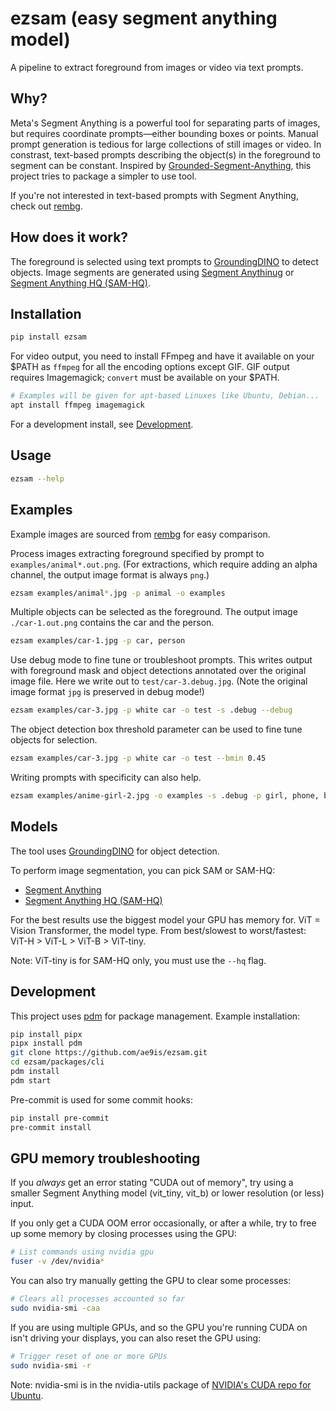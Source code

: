 # ezsam (easy segment anything model)

A pipeline to extract foreground from images or video via text prompts.

## Why?

Meta's Segment Anything is a powerful tool for separating parts of images,
but requires coordinate prompts&mdash;either bounding boxes or points.
Manual prompt generation is tedious for large collections of still images or video.
In constrast, text-based prompts describing the object(s) in the foreground to segment can be constant.
Inspired by [Grounded-Segment-Anything](https://github.com/IDEA-Research/Grounded-Segment-Anything),
this project tries to package a simpler to use tool.

If you're not interested in text-based prompts with Segment Anything, 
check out [rembg](https://github.com/danielgatis/rembg).

## How does it work?

The foreground is selected using text prompts to [GroundingDINO](https://github.com/IDEA-Research/GroundingDINO) to detect objects.
Image segments are generated using [Segment Anythinug](https://github.com/facebookresearch/segment-anything) 
or [Segment Anything HQ (SAM-HQ)](https://github.com/SysCV/SAM-HQ).

## Installation 

```bash
pip install ezsam
```

For video output, you need to install FFmpeg and have it available on your $PATH as `ffmpeg` for 
all the encoding options except GIF. GIF output requires Imagemagick; `convert` must be available on your $PATH.

```bash
# Examples will be given for apt-based Linuxes like Ubuntu, Debian...
apt install ffmpeg imagemagick
```

For a development install, see [Development](#development).

## Usage

```bash
ezsam --help
```

## Examples

Example images are sourced from [rembg](https://github.com/danielgatis/rembg/tree/main/examples) for easy comparison.

Process images extracting foreground specified by prompt to `examples/animal*.out.png`.
(For extractions, which require adding an alpha channel, the output image format is always `png`.)

```bash
ezsam examples/animal*.jpg -p animal -o examples
```

Multiple objects can be selected as the foreground. The output image `./car-1.out.png` contains the car and the person.

```bash
ezsam examples/car-1.jpg -p car, person
```

Use debug mode to fine tune or troubleshoot prompts. This writes output with foreground mask and object detections
annotated over the original image file. Here we write out to `test/car-3.debug.jpg`.
(Note the original image format `jpg` is preserved in debug mode!)

```bash
ezsam examples/car-3.jpg -p white car -o test -s .debug --debug
```

The object detection box threshold parameter can be used to fine tune objects for selection.

```bash
ezsam examples/car-3.jpg -p white car -o test --bmin 0.45
```

Writing prompts with specificity can also help.

```bash
ezsam examples/anime-girl-2.jpg -o examples -s .debug -p girl, phone, bag, railway crossing sign post --debug
```

## Models

The tool uses [GroundingDINO](https://github.com/IDEA-Research/GroundingDINO) for object detection.

To perform image segmentation, you can pick SAM or SAM-HQ:
* [Segment Anything](https://github.com/facebookresearch/segment-anything) 
* [Segment Anything HQ (SAM-HQ)](https://github.com/SysCV/SAM-HQ)

For the best results use the biggest model your GPU has memory for. ViT = Vision Transformer, the model type. From best/slowest to worst/fastest: ViT-H > ViT-L > ViT-B > ViT-tiny.

Note: ViT-tiny is for SAM-HQ only, you must use the `--hq` flag.

## Development

This project uses [pdm](https://github.com/pdm-project/pdm) for package management. Example installation:

```bash
pip install pipx
pipx install pdm
git clone https://github.com/ae9is/ezsam.git
cd ezsam/packages/cli
pdm install
pdm start
```

Pre-commit is used for some commit hooks:
```bash
pip install pre-commit
pre-commit install
```

## GPU memory troubleshooting

If you *always* get an error stating "CUDA out of memory", try using a smaller Segment Anything model (vit_tiny, vit_b) or lower resolution (or less) input.

If you only get a CUDA OOM error occasionally, or after a while, try to free up some memory by closing processes using the GPU:
```bash
# List commands using nvidia gpu
fuser -v /dev/nvidia*
```

You can also try manually getting the GPU to clear some processes:
```bash
# Clears all processes accounted so far
sudo nvidia-smi -caa
```

If you are using multiple GPUs, and so the GPU you're running CUDA on isn't driving your displays, you can also reset the GPU using:
```bash
# Trigger reset of one or more GPUs
sudo nvidia-smi -r
```

Note: nvidia-smi is in the nvidia-utils package of [NVIDIA's CUDA repo for Ubuntu](https://developer.nvidia.com/cuda-downloads?target_os=Linux&target_arch=x86_64&Distribution=Ubuntu&target_version=22.04&target_type=deb_network).
